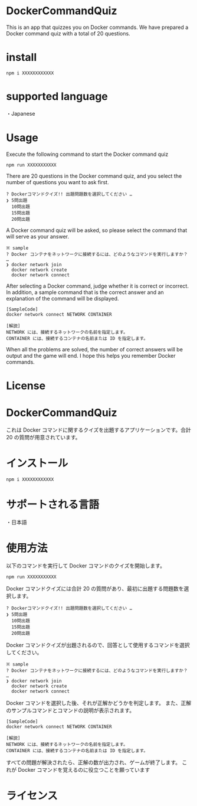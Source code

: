 # DockerCommandQuiz

This is an app that quizzes you on Docker commands.
We have prepared a Docker command quiz with a total of 20 questions.

# install

```
npm i XXXXXXXXXXXX
```

# supported language

・Japanese

# Usage

Execute the following command to start the Docker command quiz

```
npm run XXXXXXXXXXX
```

There are 20 questions in the Docker command quiz, and you select the number of questions you want to ask first.

```
? Dockerコマンドクイズ!! 出題問題数を選択してください …
❯ 5問出題
  10問出題
  15問出題
  20問出題
```

A Docker command quiz will be asked, so please select the command that will serve as your answer.

```
※ sample
? Docker コンテナをネットワークに接続するには、どのようなコマンドを実行しますか？ …
❯ docker network join
  docker network create
  docker network connect
```

After selecting a Docker command, judge whether it is correct or incorrect.
In addition, a sample command that is the correct answer and an explanation of the command will be displayed.

```
[SampleCode]
docker network connect NETWORK CONTAINER

[解説]
NETWORK には、接続するネットワークの名前を指定します。
CONTAINER には、接続するコンテナの名前または ID を指定します。
```

When all the problems are solved, the number of correct answers will be output and the game will end.
I hope this helps you remember Docker commands.

# License

# DockerCommandQuiz

これは Docker コマンドに関するクイズを出題するアプリケーションです。合計 20 の質問が用意されています。

# インストール

```
npm i XXXXXXXXXXXX
```

# サポートされる言語

・日本語

# 使用方法

以下のコマンドを実行して Docker コマンドのクイズを開始します。

```
npm run XXXXXXXXXXX
```

Docker コマンドクイズには合計 20 の質問があり、最初に出題する問題数を選択します。

```
? Dockerコマンドクイズ!! 出題問題数を選択してください …
❯ 5問出題
  10問出題
  15問出題
  20問出題
```

Docker コマンドクイズが出題されるので、回答として使用するコマンドを選択してください。

```
※ sample
? Docker コンテナをネットワークに接続するには、どのようなコマンドを実行しますか？ …
❯ docker network join
  docker network create
  docker network connect
```

Docker コマンドを選択した後、それが正解かどうかを判定します。
また、正解のサンプルコマンドとコマンドの説明が表示されます。

```
[SampleCode]
docker network connect NETWORK CONTAINER

[解説]
NETWORK には、接続するネットワークの名前を指定します。
CONTAINER には、接続するコンテナの名前または ID を指定します。
```

すべての問題が解決されたら、正解の数が出力され、ゲームが終了します。
これが Docker コマンドを覚えるのに役立つことを願っています

# ライセンス
